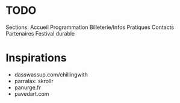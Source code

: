 # TODO
Sections:
Accueil
Programmation
Billeterie/Infos Pratiques
Contacts
Partenaires
Festival durable

# Inspirations
 - dasswassup.com/chillingwith
 - parralax: skrollr
 - panurge.fr
 - pavedart.com
